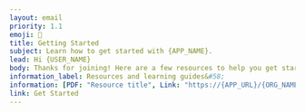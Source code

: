 ```yaml
---
layout: email
priority: 1.1
emoji: 🚀
title: Getting Started
subject: Learn how to get started with {APP_NAME}.
lead: Hi {USER_NAME}
body: Thanks for joining! Here are a few resources to help you get started with {APP_NAME}, and learn how it works.
information_label: Resources and learning guides&#58;
information: [PDF: "Resource title", Link: "https://{APP_URL}/{ORG_NAME}.com"]
link: Get Started
---
```

